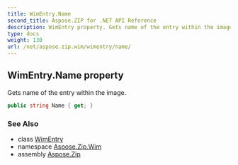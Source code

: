 ```yaml
---
title: WimEntry.Name
second_title: Aspose.ZIP for .NET API Reference
description: WimEntry property. Gets name of the entry within the image
type: docs
weight: 130
url: /net/aspose.zip.wim/wimentry/name/
---
```

## WimEntry.Name property

Gets name of the entry within the image.

```csharp
public string Name { get; }
```

### See Also

* class [WimEntry](../)
* namespace [Aspose.Zip.Wim](../../wimentry/)
* assembly [Aspose.Zip](../../../)


